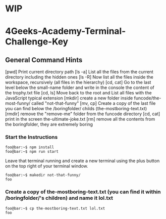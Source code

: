 # WIP
# 4Geeks-Academy-Terminal-Challenge-Key

## General Command Hints
[pwd] Print current directory path
[ls -a] List all the files from the current directory including the hidden ones
[ls -R] Now list all the files inside the workspace, recursively (all files in the hierarchy)
[cd, cat] Go to the last level below the small-name folder and write in the console the content of the trophy.txt file
[cd, ls] Move back to the root and List all files with the JavaScript typical extension
[mkdir] create a new folder inside funcode/the-most-funny/ called "not-that-funny"
[mv, cp] Create a copy of the last file you can find below the /boringfolder/ childs (the-mostboring-text.txt)
[rmdir] remove the "remove-me" folder from the funcode directory
[cd, cat] print in the screen the-ultimate-joke.txt
[rm] remove all the contents from the boringfolder, they are extremely boring

### 
###
###
### 
### Start the Instructions
```console
foo@bar:~$ npm install
foo@bar:~$ npm run start
```

Leave that terminal running and create a new terminal using the plus button on the top right of your terminal window.

```console
foo@bar:~$ makedir not-that-funny/
foo
```

### Create a copy of the-mostboring-text.txt (you can find it within /boringfolder/'s children) and name it lol.txt
```console
foo@bar:~$ cp the-mostboring-text.txt lol.txt
foo
```
<!-- edit above command -->
